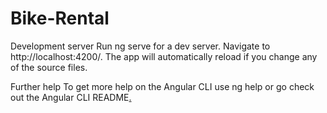 # Bike-Rental

Development server
Run ng serve for a dev server. Navigate to http://localhost:4200/. The app will automatically reload if you change any of the source files.

Further help
To get more help on the Angular CLI use ng help or go check out the Angular CLI README<a href="https://github.com/angular/angular-cli/blob/master/README.md">.
